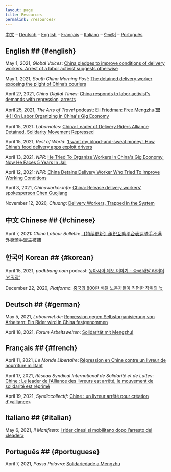```yaml
---
layout: page
title: Resources
permalink: /resources/
---
```


[中文](#chinese) – [Deutsch](#german) – [English](#english) – [Français](#french) – [Italiano](#italian) – [한국어](#korean) – [Português](#portuguese)


## English ## {#english}

May 1, 2021, *Global Voices*: [China pledges to improve conditions of delivery workers. Arrest of a labor activist suggests otherwise](https://globalvoices.org/2021/05/01/china-pledges-to-improve-conditions-of-delivery-workers-arrest-of-a-labor-activist-suggest-otherwise/)

May 1, 2021, *South China Morning Post*: [The detained delivery worker exposing the plight of China’s couriers](https://www.scmp.com/news/china/politics/article/3131871/detained-delivery-worker-exposing-plight-chinas-couriers)

April 27, 2021, *China Digital Times*: [China responds to labor activist's demands with repression, arrests](https://chinadigitaltimes.net/2021/04/china-responds-to-labor-activists-demands-with-repression-arrests/)

April 25, 2021, *The Arts of Travel* podcast: [Eli Friedman: Free Mengzhu(盟主)! On Labor Organizing in China's Gig Economy](https://anchor.fm/the-arts-of-travel/episodes/Eli-Friedman-Free-Mengzhu--On-Labor-Organizing-in-Chinas-Gig-Economy-ev524v)

April 15, 2021: *Labornotes*: [China: Leader of Delivery Riders Alliance Detained, Solidarity Movement Repressed](https://labornotes.org/2021/04/china-leader-delivery-riders-alliance-detained-solidarity-movement-repressed)
  
April 15, 2021, *Rest of World*: [‘I want my blood-and-sweat money’: How China’s food delivery apps exploit drivers](https://restofworld.org/2021/automate-everything/)

April 13, 2021, *NPR*: [He Tried To Organize Workers In China's Gig Economy. Now He Faces 5 Years In Jail](https://www.npr.org/2021/04/13/984994360/he-tried-to-organize-workers-in-chinas-gig-economy-now-he-faces-5-years-in-jail)

April 12, 2021: *NPR*: [China Detains Delivery Worker Who Tried To Improve Working Conditions](https://www.npr.org/2021/04/12/986365859/china-detains-delivery-worker-who-tried-to-improve-working-conditions)

April 3, 2021, *Chinaworker.info*: [China: Release delivery workers’ spokesperson Chen Guojiang](https://chinaworker.info/en/2021/04/03/28336/)

November 12, 2020, *Chuang*: [Delivery Workers, Trapped in the System](https://chuangcn.org/2020/11/delivery-renwu-translation/)


## 中文 Chinese ## {#chinese}

April 7, 2021: *China Labour Bulletin*: [【持续更新】组织互助平台表达骑手不满 外卖骑手盟主被捕](https://clb.org.hk/zh-hans/content/【持续更新】组织互助平台表达骑手不满-外卖骑手盟主被捕)


## 한국어 Korean ## {#korean}

April 15, 2021, *podbbang.com* podcast: [동아시아 데모 이야기 - 중국 배달 라이더 ‘천궈장’](http://www.podbbang.com/ch/8005?e=24015756&fbclid=IwAR2ub3rhLdSE2Q-xhcGQSJ2rwgHWwE-_UWwa_vU2h4K5g6B5T7el6X-C3I8)

December 22, 2020, *Platformc*: [중국의 800만 배달 노동자들이 직면한 착취의 늪](http://platformc.kr/2020/12/delivery-workers-exploitation-in-china/)


## Deutsch ## {#german}

May 5, 2021, *Labournet.de*: [Repression gegen Selbstorganisierung von Arbeitern: Ein Rider wird in China festgenommen](https://www.labournet.de/?p=188029)

April 18, 2021, *Forum Arbeitswelten*: [Solidarität mit Mengzhu!](https://www.forumarbeitswelten.de/blog/solidaritat-mit-mengzhu-kampagne/)


## Français ## {#french}

April 11, 2021, *Le Monde Libertaire*: [Répression en Chine contre un livreur de nourriture militant](https://monde-libertaire.fr/?article=Repression_en_chine_contre_un_livreur_de_nourriture_militant)

April 17, 2021, *Réseau Syndical International de Solidarité et de Luttes*: [Chine : Le leader de l’Alliance des livreurs est arrêté, le mouvement de solidarité est réprimé](https://www.laboursolidarity.org/Chine-Le-leader-de-l-Alliance-des?lang=fr)

April 19, 2021, *Syndiccollectif*: [Chine : un livreur arrêté pour création d'«alliance»](https://syndicollectif.fr/chine-un-livreur-a-velo-arrete/)


## Italiano ## {#italian}

May 6, 2021, *Il Manifesto*: [I rider cinesi si mobilitano dopo l’arresto del «leader»](https://ilmanifesto.it/i-rider-cinesi-si-mobilitano-dopo-larresto-del-leader/)


## Português ## {#portuguese}

April 7, 2021, *Passa Palavra*: [Solidariedade a Mengzhu](https://passapalavra.info/2021/04/137418/)


